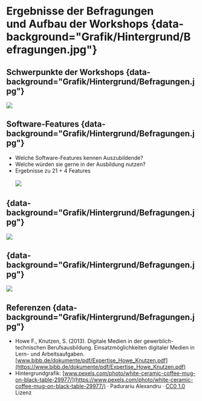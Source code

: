 
# Ergebnisse der Befragungen<br />und Aufbau der Workshops {data-background="Grafik/Hintergrund/Befragungen.jpg"}


## Schwerpunkte der Workshops {data-background="Grafik/Hintergrund/Befragungen.jpg"}

![](Grafik/Befragungen/Workshops-Aufbau.svg)


## Software-Features {data-background="Grafik/Hintergrund/Befragungen.jpg"}

- Welche Software-Features kennen Auszubildende?
- Welche würden sie gerne in der Ausbildung nutzen?  
- Ergebnisse zu 21 + 4 Features  
  <br />
![](Grafik/Befragungen/BIBB-Digitale-Medien.svg)


## {data-background="Grafik/Hintergrund/Befragungen.jpg"}

![](Grafik/Befragungen/sw_1_multiplot.svg)


## {data-background="Grafik/Hintergrund/Befragungen.jpg"}

![](Grafik/Befragungen/sw_2_multiplot.svg)


## Referenzen {data-background="Grafik/Hintergrund/Befragungen.jpg"}

<div class="quellen">

- Howe F., Knutzen, S.
(2013).
Digitale Medien in der gewerblich-technischen Berufsausbildung. Einsatzmöglichkeiten digitaler Medien in Lern- und Arbeitsaufgaben.
[www.bibb.de/dokumente/pdf/Expertise_Howe_Knutzen.pdf](https://www.bibb.de/dokumente/pdf/Expertise_Howe_Knutzen.pdf)
- Hintergrundgrafik:
  [www.pexels.com/photo/white-ceramic-coffee-mug-on-black-table-29977/](https://www.pexels.com/photo/white-ceramic-coffee-mug-on-black-table-29977/) &middot;
  Padurariu Alexandru &middot;
  [CC0 1.0](http://creativecommons.org/publicdomain/zero/1.0/) Lizenz

</div>

